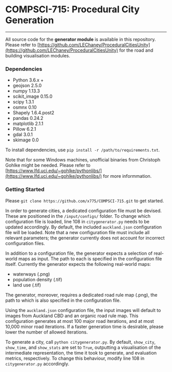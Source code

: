 # COMPSCI-715: Procedural City Generation
<hr \>

All source code for the **generator module** is available in this repository. Please refer to [https://github.com/LEChaney/ProceduralCitiesUnity](https://github.com/LEChaney/ProceduralCitiesUnity) for the road and building visualisation modules.

### Dependencies
* Python 3.6.x +
* geojson 2.5.0
* numpy 1.13.3
* scikit_image 0.15.0
* scipy 1.3.1
* osmnx 0.10
* Shapely 1.6.4.post2
* pandas 0.24.2
* matplotlib 2.1.1
* Pillow 6.2.1
* gdal 3.0.1
* skimage 0.0

To install dependencies, use `pip install -r /path/to/requirements.txt`.

Note that for some Windows machines, unofficial binaries from Christoph Gohlke might be needed. Please refer to [https://www.lfd.uci.edu/~gohlke/pythonlibs/](https://www.lfd.uci.edu/~gohlke/pythonlibs/) for more informmation. 

### Getting Started

Please `git clone https://github.com/x775/COMPSCI-715.git` to get started. 

In order to generate cities, a dedicated configuration file must be devised. These are positioned in the `/input/configs/` folder. To change which configuration file is loaded, line 108 in `citygenerator.py` needs to be updated accordingly. By default, the included `auckland.json` configuration file will be loaded. Note that a new configuration file must include all relevant parameters; the generator currently does not account for incorrect configuration files.

In addition to a configuration file, the generator expects a selection of real-world maps as input. The path to each is specified in the configuration file itself. Currently the generator expects the following real-world maps:

* waterways (.png)
* population density (.tif)
* land use (.tif)

The generator, moreover, requires a dedicated road rule map (.png), the path to which is also specified in the configuration file.

Using the `auckland.json` configuration file, the input images will default to images from Auckland CBD and an organic road rule map. This configuration generates at most 100 major road iterations, and at most 10,000 minor road iterations. If a faster generation time is desirable, please lower the number of allowed iterations.

To generate a city, call `python citygenerator.py`. By default, `show_city`, `show_time`, and `show_stats` are set to `True`, outputting a visualisation of the intermediate representation, the time it took to generate, and evaluation metrics, respectively. To change this behaviour, modify line 108 in `citygenerator.py` accordingly.
